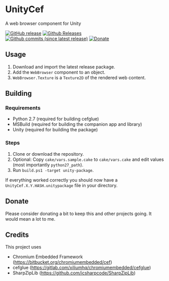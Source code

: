 # UnityCef
A web browser component for Unity

[![GitHub release](https://img.shields.io/github/release/WiiPlayer2/UnityCef.svg)](https://github.com/WiiPlayer2/UnityCef/releases/latest)
[![Github Releases](https://img.shields.io/github/downloads/WiiPlayer2/UnityCef/total.svg)](https://github.com/WiiPlayer2/UnityCef/releases/latest)
[![Github commits (since latest release)](https://img.shields.io/github/commits-since/WiiPlayer2/UnityCef/latest.svg)](https://github.com/WiiPlayer2/UnityCef/commits/master)
[![Donate](https://img.shields.io/badge/liberapay-donate-red.svg)](https://liberapay.com/WiiPlayer2/)

## Usage
1. Download and import the latest release package.
2. Add the `WebBrowser` component to an object.
3. `WebBrowser.Texture` is a `Texture2D` of the rendered web content.

## Building
### Requirements
- Python 2.7 (required for building cefglue)
- MSBuild (required for building the companion app and library)
- Unity (required for building the package)

### Steps
1. Clone or download the repository.
2. Optional: Copy `cake/vars.sample.cake` to `cake/vars.cake` and edit values (most importantly `python27_path`).
3. Run `build.ps1 -target unity-package`.

If everything worked correctly you should now have a `UnityCef.X.Y.HASH.unitypackage` file in your directory.

## Donate
Please consider donating a bit to keep this and other projects going. It would mean a lot to me.

## Credits
This project uses
- Chromium Embedded Framework (https://bitbucket.org/chromiumembedded/cef)
- cefglue (https://gitlab.com/xiliumhq/chromiumembedded/cefglue)
- SharpZipLib (https://github.com/icsharpcode/SharpZipLib)
